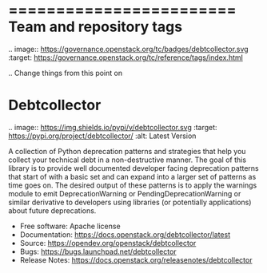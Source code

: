 ========================
Team and repository tags
========================

.. image:: https://governance.openstack.org/tc/badges/debtcollector.svg
    :target: https://governance.openstack.org/tc/reference/tags/index.html

.. Change things from this point on

Debtcollector
=============

.. image:: https://img.shields.io/pypi/v/debtcollector.svg
    :target: https://pypi.org/project/debtcollector/
    :alt: Latest Version

A collection of Python deprecation patterns and strategies that help you
collect your technical debt in a non-destructive manner. The goal of this
library is to provide well documented developer facing deprecation
patterns that start of with a basic set and can expand into a larger
set of patterns as time goes on. The desired output of these patterns
is to apply the warnings module to emit DeprecationWarning or PendingDeprecationWarning
or similar derivative to developers using libraries (or potentially
applications) about future deprecations.


* Free software: Apache license
* Documentation: https://docs.openstack.org/debtcollector/latest
* Source: https://opendev.org/openstack/debtcollector
* Bugs: https://bugs.launchpad.net/debtcollector
* Release Notes: https://docs.openstack.org/releasenotes/debtcollector
